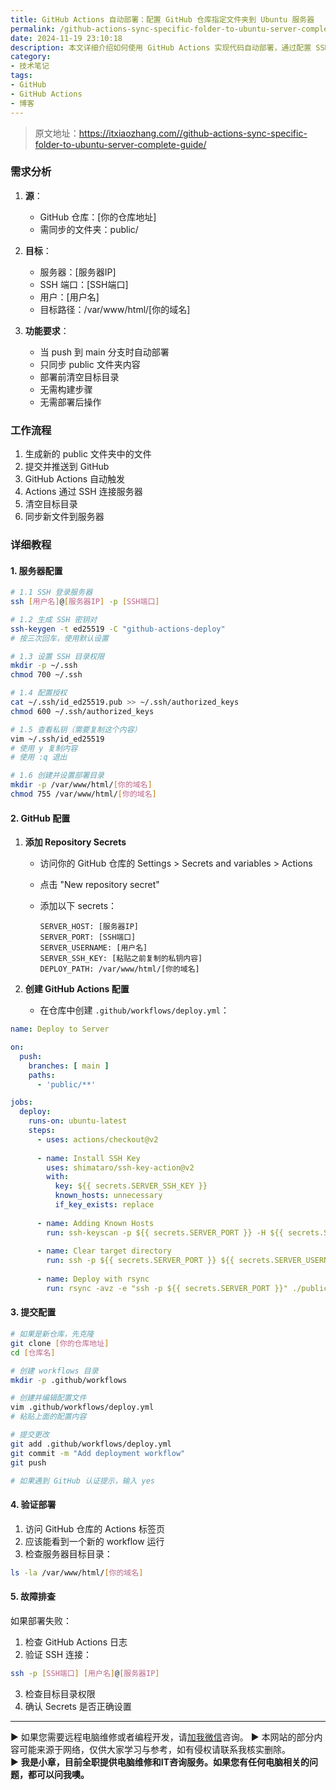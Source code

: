 ```yaml
---
title: GitHub Actions 自动部署：配置 GitHub 仓库指定文件夹到 Ubuntu 服务器
permalink: /github-actions-sync-specific-folder-to-ubuntu-server-complete-guide/
date: 2024-11-19 23:10:18
description: 本文详细介绍如何使用 GitHub Actions 实现代码自动部署，通过配置 SSH 和 rsync，将 GitHub 仓库中的指定文件夹自动同步到 Ubuntu 服务器。适合需要自动化部署静态网站的开朋友。
category:
- 技术笔记
tags:
- GitHub
- GitHub Actions
- 博客
---
```


> 原文地址：<https://itxiaozhang.com//github-actions-sync-specific-folder-to-ubuntu-server-complete-guide/>  

### 需求分析

1. **源**：
   - GitHub 仓库：[你的仓库地址]
   - 需同步的文件夹：public/

2. **目标**：
   - 服务器：[服务器IP]
   - SSH 端口：[SSH端口]
   - 用户：[用户名]
   - 目标路径：/var/www/html/[你的域名]

3. **功能要求**：
   - 当 push 到 main 分支时自动部署
   - 只同步 public 文件夹内容
   - 部署前清空目标目录
   - 无需构建步骤
   - 无需部署后操作

### 工作流程

1. 生成新的 public 文件夹中的文件
2. 提交并推送到 GitHub
3. GitHub Actions 自动触发
4. Actions 通过 SSH 连接服务器
5. 清空目标目录
6. 同步新文件到服务器

### 详细教程

#### 1. 服务器配置

```bash
# 1.1 SSH 登录服务器
ssh [用户名]@[服务器IP] -p [SSH端口]

# 1.2 生成 SSH 密钥对
ssh-keygen -t ed25519 -C "github-actions-deploy"
# 按三次回车，使用默认设置

# 1.3 设置 SSH 目录权限
mkdir -p ~/.ssh
chmod 700 ~/.ssh

# 1.4 配置授权
cat ~/.ssh/id_ed25519.pub >> ~/.ssh/authorized_keys
chmod 600 ~/.ssh/authorized_keys

# 1.5 查看私钥（需要复制这个内容）
vim ~/.ssh/id_ed25519
# 使用 y 复制内容
# 使用 :q 退出

# 1.6 创建并设置部署目录
mkdir -p /var/www/html/[你的域名]
chmod 755 /var/www/html/[你的域名]
```

#### 2. GitHub 配置

1. **添加 Repository Secrets**
   - 访问你的 GitHub 仓库的 Settings > Secrets and variables > Actions
   - 点击 "New repository secret"
   - 添加以下 secrets：

     ```
     SERVER_HOST: [服务器IP]
     SERVER_PORT: [SSH端口]
     SERVER_USERNAME: [用户名]
     SERVER_SSH_KEY: [粘贴之前复制的私钥内容]
     DEPLOY_PATH: /var/www/html/[你的域名]
     ```

2. **创建 GitHub Actions 配置**
   - 在仓库中创建 `.github/workflows/deploy.yml`：

```yaml:.github/workflows/deploy.yml
name: Deploy to Server

on:
  push:
    branches: [ main ]
    paths:
      - 'public/**'

jobs:
  deploy:
    runs-on: ubuntu-latest
    steps:
      - uses: actions/checkout@v2
      
      - name: Install SSH Key
        uses: shimataro/ssh-key-action@v2
        with:
          key: ${{ secrets.SERVER_SSH_KEY }}
          known_hosts: unnecessary
          if_key_exists: replace
          
      - name: Adding Known Hosts
        run: ssh-keyscan -p ${{ secrets.SERVER_PORT }} -H ${{ secrets.SERVER_HOST }} >> ~/.ssh/known_hosts
      
      - name: Clear target directory
        run: ssh -p ${{ secrets.SERVER_PORT }} ${{ secrets.SERVER_USERNAME }}@${{ secrets.SERVER_HOST }} "rm -rf ${{ secrets.DEPLOY_PATH }}/*"
      
      - name: Deploy with rsync
        run: rsync -avz -e "ssh -p ${{ secrets.SERVER_PORT }}" ./public/ ${{ secrets.SERVER_USERNAME }}@${{ secrets.SERVER_HOST }}:${{ secrets.DEPLOY_PATH }}
```

#### 3. 提交配置

```bash
# 如果是新仓库，先克隆
git clone [你的仓库地址]
cd [仓库名]

# 创建 workflows 目录
mkdir -p .github/workflows

# 创建并编辑配置文件
vim .github/workflows/deploy.yml
# 粘贴上面的配置内容

# 提交更改
git add .github/workflows/deploy.yml
git commit -m "Add deployment workflow"
git push

# 如果遇到 GitHub 认证提示，输入 yes
```

#### 4. 验证部署

1. 访问 GitHub 仓库的 Actions 标签页
2. 应该能看到一个新的 workflow 运行
3. 检查服务器目标目录：

```bash
ls -la /var/www/html/[你的域名]
```

#### 5. 故障排查

如果部署失败：

1. 检查 GitHub Actions 日志
2. 验证 SSH 连接：

```bash
ssh -p [SSH端口] [用户名]@[服务器IP]
```

3. 检查目标目录权限
4. 确认 Secrets 是否正确设置

---
▶ 如果您需要远程电脑维修或者编程开发，请[加我微信](https://itxiaozhang.netlify.app/)咨询。 
▶ 本网站的部分内容可能来源于网络，仅供大家学习与参考，如有侵权请联系我核实删除。  
▶ **我是小章，目前全职提供电脑维修和IT咨询服务。如果您有任何电脑相关的问题，都可以问我噢。**  
